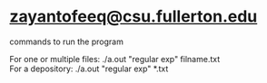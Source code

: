 # zayantofeeq@csu.fullerton.edu

commands to run the program

For one or multiple files: ./a.out "regular exp" filname.txt          
For a depository: ./a.out "regular exp" *.txt
